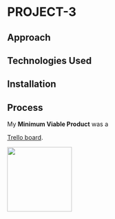 # PROJECT-3

## Approach


## Technologies Used



## Installation 



## Process 

My **Minimum Viable Product** was a 

[Trello board](https://trello.com/b/LXTSH04c/wdi-sm-43-project-3).

<img src="./readme-images/scratchw3ork.jpg" style="width: 150px;">
